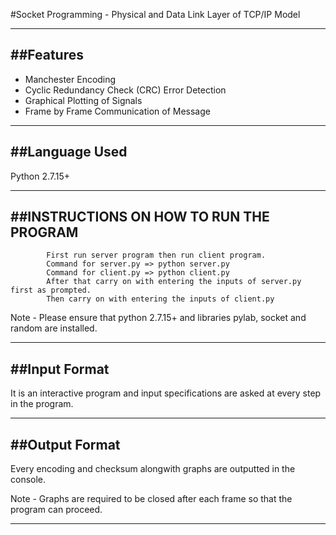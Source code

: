 #Socket Programming - Physical and Data Link Layer of TCP/IP Model

------------------------------------------------------------------------------------------------------------
##Features
------------------------------------------------------------------------------------------------------------

- Manchester Encoding
- Cyclic Redundancy Check (CRC) Error Detection
- Graphical Plotting of Signals
- Frame by Frame Communication of Message

------------------------------------------------------------------------------------------------------------
##Language Used
------------------------------------------------------------------------------------------------------------

Python 2.7.15+

------------------------------------------------------------------------------------------------------------
##INSTRUCTIONS ON HOW TO RUN THE PROGRAM
------------------------------------------------------------------------------------------------------------

			First run server program then run client program.
 			Command for server.py => python server.py
			Command for client.py => python client.py
			After that carry on with entering the inputs of server.py first as prompted.
			Then carry on with entering the inputs of client.py

Note - Please ensure that python 2.7.15+ and libraries pylab, socket and random are installed.

------------------------------------------------------------------------------------------------------------
##Input Format
------------------------------------------------------------------------------------------------------------

It is an interactive program and input specifications are asked at every step in the program.

------------------------------------------------------------------------------------------------------------
##Output Format
------------------------------------------------------------------------------------------------------------

Every encoding and checksum alongwith graphs are outputted in the console.

Note - Graphs are required to be closed after each frame so that the program can proceed.

------------------------------------------------------------------------------------------------------------
